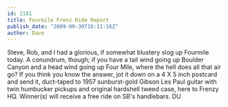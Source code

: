 ```yaml
---
id: 2181
title: Fourmile Frenz Ride Report
publish_date: "2009-09-30T16:11:16Z"
author: Dave
---
```

Steve, Rob, and I had a glorious, if somewhat blustery slog up Fourmile today. A conundrum, though; if you have a tail wind going up Boulder Canyon and a head wind going up Four Mile, where the hell does all that air go? If you think you know the answer, jot it down on a 4 X 5 inch postcard and send it, duct-taped to 1957 sunburst-gold Gibson Les Paul guitar with twin humbucker pickups and original hardshell tweed case, here to Frenzy HQ. Winner(s) will receive a free ride on SB's handlebars. DU
